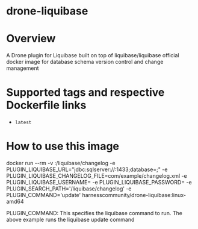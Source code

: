 # drone-liquibase
# Overview
A Drone plugin for Liquibase built on top of liquibase/liquibase official docker image for database schema version control and change management

# Supported tags and respective Dockerfile links
- `latest`

# How to use this image
docker run --rm -v <PATH TO CHANGELOG DIR>:/liquibase/changelog  -e PLUGIN_LIQUIBASE_URL="jdbc:sqlserver://<IP OR HOSTNAME>:1433;database=<DATABASE>;" -e PLUGIN_LIQUIBASE_CHANGELOG_FILE=com/example/changelog.xml -e PLUGIN_LIQUIBASE_USERNAME=<USERNAME> -e PLUGIN_LIQUIBASE_PASSWORD=<PASSWORD> -e PLUGIN_SEARCH_PATH='/liquibase/changelog' -e PLUGIN_COMMAND='update' harnesscommunity/drone-liquibase:linux-amd64

PLUGIN_COMMAND: This specifies the liquibase command to run. The above example runs the liquibase update command
